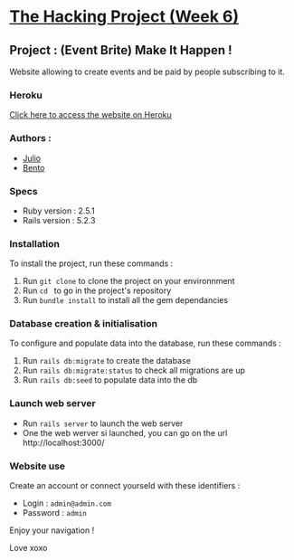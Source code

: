 # [The Hacking Project (Week 6)](https://www.thehackingproject.org/fr)

## Project : (Event Brite) Make It Happen !

Website allowing to create events and be paid by people subscribing to it.

### Heroku
[Click here to access the website on Heroku](https://fierce-everglades-65893.herokuapp.com/)

### Authors :
- [Julio](https://github.com/Popikadir)
- [Bento](https://github.com/davidBentoPereira)

### Specs
* Ruby version : 2.5.1
* Rails version : 5.2.3

### Installation
To install the project, run these commands :
1. Run `git clone` to clone the project on your environnment
2. Run `cd ` to go in the project's repository
3. Run `bundle install` to install all the gem dependancies

### Database creation & initialisation
To configure and populate data into the database, run these commands :
1. Run `rails db:migrate` to create the database
2. Run `rails db:migrate:status` to check all migrations are up
3. Run `rails db:seed` to populate data into the db

### Launch web server
* Run `rails server` to launch the web server
* One the web werver si launched, you can go on the url http://localhost:3000/

### Website use
Create an account or connect yourseld with these identifiers :
- Login : `admin@admin.com`
- Password : `admin`

Enjoy your navigation !

Love xoxo
